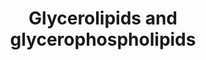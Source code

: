 ---
annotations:
- id: PW:0001156
  parent: classic metabolic pathway
  type: Pathway Ontology
  value: glycerolipid metabolic pathway
- id: PW:0000354
  parent: classic metabolic pathway
  type: Pathway Ontology
  value: glycerophospholipid metabolic pathway
authors:
- DeSl
- Eweitz
communities:
- Lipids
description: New PW, homology converted
last-edited: 2023-01-18
ndex: b14af34c-8b6c-11eb-9e72-0ac135e8bacf
organisms:
- Homo sapiens
redirect_from:
- /index.php/Pathway:WP4722
- /instance/WP4722
- /instance/WP4722_rr124748
revision: r124748
schema-jsonld:
- '@context': https://schema.org/
  '@id': https://wikipathways.github.io/pathways/WP4722.html
  '@type': Dataset
  creator:
    '@type': Organization
    name: WikiPathways
  description: New PW, homology converted
  keywords:
  - 1-acyl-LPA
  - 1-acyl-LPC
  - 1-acyl-PE
  - 2-acyl-PA
  - AGPAT4
  - Acyl-CoA
  - CDIPT
  - CDP-Choline
  - CDP-DAG
  - CDP-Etn
  - CDS1
  - CHKB
  - CHPT1
  - CL
  - CRLS1
  - Choline
  - Choline-P
  - CoA
  - CoA(16:0)
  - CoA(18:0)
  - CoA(20:0)
  - DAG
  - DGAT1
  - DGAT2
  - DGKZ
  - ETNK1
  - Etn
  - Etn-P
  - GPAM
  - GPAT4
  - Glycerol-3-P
  - LPC
  - LPE
  - PA
  - PC
  - PCYT1A
  - PCYT2
  - PE
  - PE-Me
  - PE-Me2
  - PEMT
  - PG
  - PGP
  - PI
  - PISD
  - PLA2G1B
  - PLD1
  - PNPLA2
  - PNPLA3
  - PS
  - PTDSS1
  - PTDSS2
  - TAG
  license: CC0
  name: Glycerolipids and glycerophospholipids
seo: CreativeWork
title: Glycerolipids and glycerophospholipids
wpid: WP4722
---